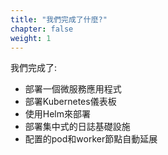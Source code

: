 ```yaml
---
title: "我們完成了什麼?"
chapter: false
weight: 1
---
```


我們完成了:

- 部署一個微服務應用程式
- 部署Kubernetes儀表板
- 使用Helm來部署
- 部署集中式的日誌基礎設施
- 配置的pod和worker節點自動延展